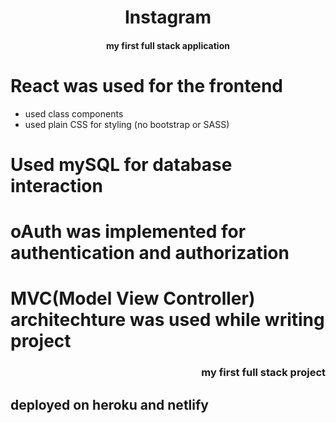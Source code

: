 <div align="center">
    <h1>Instagram</h1>
</div>
<h4 align="center">my first full stack application</h4>
  

<h1> React was used for the frontend </h1>
<ul>
    <li>used class components</li>
    <li>used plain CSS for styling (no bootstrap or SASS)</li>
</ul>
<h1>Used mySQL for database interaction</h1>

<h1> oAuth was implemented for authentication and authorization</h1>


<h1> MVC(Model View Controller) architechture was used while writing project</h1>
<div align = "right">
    <h3>my first full stack project</h3>
</div>

<h2>deployed on heroku and netlify</h1>
